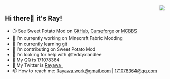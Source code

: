 <img align="right" src="https://github-readme-stats.vercel.app/api?username=Rayawa&show_icons=true&theme=calm" /> 

## Hi there👋 it's Ray! 


- :tv: See Sweet Potato Mod on [GitHub](https://github.com/Rayawa/sweet_potato), [Curseforge](https://www.curseforge.com/minecraft/mc-mods/sweet-potato) or [MCBBS](https://www.mcbbs.net/thread-1132119-1-1.html)
- 🔭 I’m currently working on Minecraft Fabric Modding
- 🌱 I’m currently learning git
- 👯 I’m contributing on Sweet Potato Mod
- 🤔 I’m looking for help with @teddyxlandlee
- 💬 My QQ is 171078364
- 💬 My Twitter is [Rayawa_](https://twitter.com/Rayawa_)
- 📫 How to reach me: Rayawa.work@gmail.com | 171078364@qq.com 
